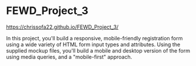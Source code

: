 # FEWD_Project_3


https://chrissofa22.github.io/FEWD_Project_3/


In this project, you'll build a responsive, mobile-friendly registration form using a wide variety of HTML form input types and attributes. Using the supplied mockup files, you'll build a mobile and desktop version of the form using media queries, and a "mobile-first" approach.
